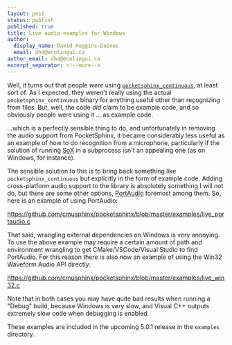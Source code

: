 ```yaml
---
layout: post
status: publish
published: true
title: Live audio examples for Windows
author:
  display_name: David Huggins-Daines
  email: dhd@ecolingui.ca
author_email: dhd@ecolingui.ca
excerpt_separator: <!--more-->
---
```


Well, it turns out that people *were* using
[`pocketsphinx_continuous`](./2022-08-16-pocketsphinx-continuous.md),
at least sort of.  As I expected, they weren't really using the actual
`pocketsphinx_continuous` binary for anything useful other than
recognizing from files.  But, well, the code *did* claim to be example
code, and so obviously people were using it ... as example code.

...which is a perfectly sensible thing to do, and unfortunately in
removing the audio support from PocketSphinx, it became considerably
less useful as an example of how to do recognition from a microphone,
particularly if the solution of running
[SoX](https://sox.sourceforge.net/) in a subprocess isn't an appealing
one (as on Windows, for instance).

The sensible solution to this is to bring back something like
`pocketsphinx_continuous` but explicitly in the form of example code.
Adding cross-platform audio support to the library is absolutely
something I will not do, but there are some other options,
[PortAudio](https://portaudio.com) foremost among them.  So, here is
an example of using PortAudio:

https://github.com/cmusphinx/pocketsphinx/blob/master/examples/live_portaudio.c

That said, wrangling external dependencies on Windows is very
annoying.  To use the above example may require a certain amount of
path and environment wrangling to get CMake/VSCode/Visual Studio to
find PortAudio.  For this reason there is also now an example of using
the Win32 Waveform Audio API directly:

https://github.com/cmusphinx/pocketsphinx/blob/master/examples/live_win32.c

Note that in both cases you may have quite bad results when running a
"Debug" build, because Windows is very slow, and Visual C++ outputs
extremely slow code when debugging is enabled.

These examples are included in the upcoming 5.0.1 release in the
`examples` directory.
